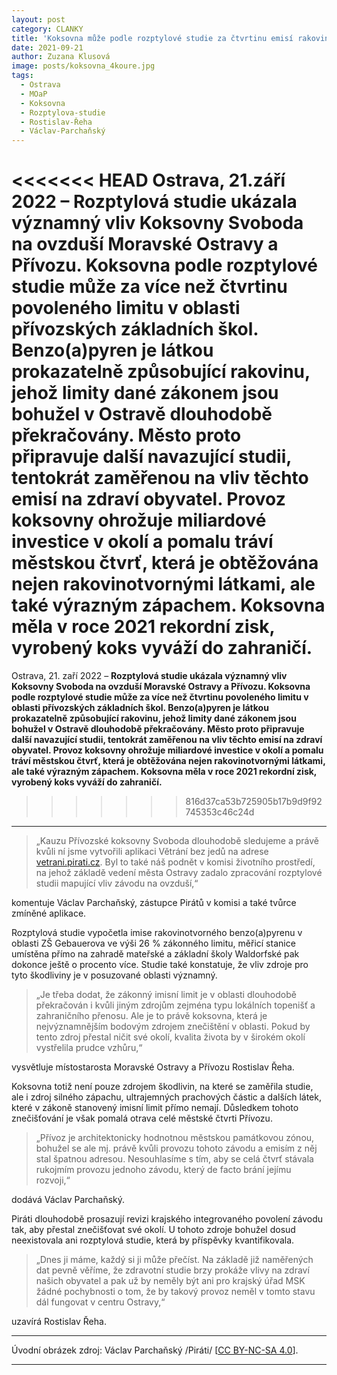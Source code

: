 ```yaml
---
layout: post
category: CLANKY
title: 'Koksovna může podle rozptylové studie za čtvrtinu emisí rakovinotvorného benzoapyrenu'		
date: 2021-09-21
author: Zuzana Klusová
image: posts/koksovna_4koure.jpg
tags:				
  - Ostrava		
  - MOaP
  - Koksovna
  - Rozptylova-studie
  - Rostislav-Řeha
  - Václav-Parchaňský
---
```


<<<<<<< HEAD
Ostrava, 21.září 2022 – **Rozptylová studie ukázala významný vliv Koksovny Svoboda na ovzduší Moravské Ostravy a Přívozu. Koksovna podle rozptylové studie může za více než čtvrtinu povoleného limitu v oblasti přívozských základních škol. Benzo(a)pyren je látkou prokazatelně způsobující rakovinu, jehož limity dané zákonem jsou bohužel v Ostravě dlouhodobě překračovány. Město proto připravuje další navazující studii, tentokrát zaměřenou na vliv těchto emisí na zdraví obyvatel. Provoz koksovny ohrožuje miliardové investice v okolí a pomalu tráví městskou čtvrť, která je obtěžována nejen rakovinotvornými látkami, ale také výrazným zápachem. Koksovna měla v roce 2021 rekordní zisk, vyrobený koks vyváží do zahraničí.**
=======
Ostrava, 21. zaří 2022 – **Rozptylová studie ukázala významný vliv Koksovny Svoboda na ovzduší Moravské Ostravy a Přívozu. Koksovna podle rozptylové studie může za více než čtvrtinu povoleného limitu v oblasti přívozských základních škol. Benzo(a)pyren je látkou prokazatelně způsobující rakovinu, jehož limity dané zákonem jsou bohužel v Ostravě dlouhodobě překračovány. Město proto připravuje další navazující studii, tentokrát zaměřenou na vliv těchto emisí na zdraví obyvatel. Provoz koksovny ohrožuje miliardové investice v okolí a pomalu tráví městskou čtvrť, která je obtěžována nejen rakovinotvornými látkami, ale také výrazným zápachem. Koksovna měla v roce 2021 rekordní zisk, vyrobený koks vyváží do zahraničí.**
>>>>>>> 816d37ca53b725905b17b9d9f92745353c46c24d

<hr />

>„Kauzu Přívozské koksovny Svoboda dlouhodobě sledujeme a právě kvůli ní jsme vytvořili aplikaci Větrání bez jedů na adrese [vetrani.pirati.cz](https://vetrani.pirati.cz). Byl to také náš podnět v komisi životního prostředí, na jehož základě vedení města Ostravy zadalo zpracování rozptylové studii mapující vliv závodu na ovzduší,“

komentuje Václav Parchaňský, zástupce Pirátů v komisi a také tvůrce zmíněné aplikace.

Rozptylová studie vypočetla imise rakovinotvorného benzo(a)pyrenu v oblasti ZŠ Gebauerova ve výši 26 % zákonného limitu, měřicí stanice umístěna přímo na zahradě mateřské a základní školy Waldorfské pak dokonce ještě o procento více. Studie také konstatuje, že vliv zdroje pro tyto škodliviny je v posuzované oblasti významný.

>„Je třeba dodat, že zákonný imisní limit je v oblasti dlouhodobě překračován i kvůli jiným zdrojům zejména typu lokálních topenišť a zahraničního přenosu. Ale je to právě koksovna, která je nejvýznamnějším bodovým zdrojem znečištění v oblasti. Pokud by tento zdroj přestal ničit své okolí, kvalita života by v širokém okolí vystřelila prudce vzhůru,“

vysvětluje místostarosta Moravské Ostravy a Přívozu Rostislav Řeha.

Koksovna totiž není pouze zdrojem škodlivin, na které se zaměřila studie, ale i zdroj silného zápachu, ultrajemných prachových částic a dalších látek, které v zákoně stanovený imisní limit přímo nemají. Důsledkem tohoto znečišťování je však pomalá otrava celé městské čtvrti Přívozu.

>„Přívoz je architektonicky hodnotnou městskou památkovou zónou, bohužel se ale mj. právě kvůli provozu tohoto závodu a emisím z něj stal špatnou adresou. Nesouhlasíme s tím, aby se celá čtvrť stávala rukojmím provozu jednoho závodu, který de facto brání jejímu rozvoji,“

dodává Václav Parchaňský.

Piráti dlouhodobě prosazují revizi krajského integrovaného povolení závodu tak, aby přestal znečišťovat své okolí. U tohoto zdroje bohužel dosud neexistovala ani rozptylová studie, která by příspěvky kvantifikovala.

>„Dnes ji máme, každý si ji může přečíst. Na základě již naměřených dat pevně věříme, že zdravotní studie brzy prokáže vlivy na zdraví našich obyvatel a pak už by neměly být ani pro krajský úřad MSK žádné pochybnosti o tom, že by takový provoz neměl v tomto stavu dál fungovat v centru Ostravy,“

uzavírá Rostislav Řeha.

---

Úvodní obrázek zdroj: Václav Parchaňský /Piráti/ \[[CC BY-NC-SA 4.0](https://creativecommons.org/licenses/by-nc-sa/4.0/deed.cs)\].


- - -
